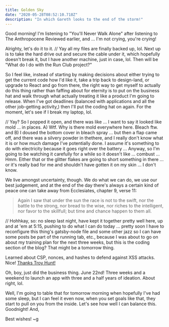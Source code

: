 ```yaml
---
title: Golden Sky
date: "2020-05-28T08:52:10.718Z"
description: "In which Gareth looks to the end of the storm!"
---
```


Good morning! I'm listening to "You'll Never Walk Alone" after listening to The Anthropocene Reviewed earlier, and ... I'm not crying, you're crying!

Alrighty, let's do it to it. // Yay all my files are finally backed up, lol. Next up is to take the hard drive out and secure the cable under it, which hopefully doesn't break it, but I have another machine, just in case, lol. Then will be "What do I do with the Run Club project?"

So I feel like, instead of starting by making decisions about either trying to get the current code how I'd like it, take a trip back to design-land, or upgrade to React and go from there, the right way to get myself to actually do this thing rather than faffing about for eternity is to put on the business hat and walk through what actually treating it like a product I'm going to release. When I've got deadlines (balanced with applications and all the other job-getting activity,) then I'll put the coding hat on again. For the moment, let's see if I break my laptop, lol.

// Yay? So I popped it open, and there was like ... I want to say it looked like mold ... in places. A) Wtf. Why is there mold everywhere here. Bleach ftw. and B) I doused the bottom cover in bleach spray ... but then a flap came off, and there was a silvery powder in thethere, and I really don't know what it is or how much damage I've potentially done. I assume it's something to do with electricity because it goes right over the battery ... Anyway, so I'm going to be watching it carefully for a while so it doesn't like ... combust ... Hmm. Either that or the glitter flakes are going to short something in there ... or it's really bad for me and shouldn't have gotten it on my skin ... I don't know.

We live amongst uncertainty, though. We do what we can do, we use our best judgement, and at the end of the day there's always a certain kind of peace one can take away from Ecclesiates, chapter 9, verse 11:

> Again I saw that under the sun the race is not to the swift, nor the battle to the strong, nor bread to the wise, nor riches to the intelligent, nor favor to the skillfull; but time and chance happen to them all.

// Hohhkay, so: no sleep last night, have kept it together pretty well here, up and at 'em at 5:15, pushing to do what I can do today ... pretty soon I have to reconfigure this thing's gatsby-node file and some other jazz so I can have some posts be part of the running tab, etc., because I was about to go on about my training plan for the next three weeks, but this is the coding section of the blog? That might be a tomorrow thing.

Learned about CSP, nonces, and hashes to defend against XSS attacks. Nice! [Thanks Troy Hunt!](https://www.troyhunt.com/locking-down-your-website-scripts-with-csp-hashes-nonces-and-report-uri/)

Oh, boy, just did the business thing. June 22nd! Three weeks and a weekend to launch an app with three and a half years of ideation. About right, lol.

Well, I'm going to table that for tomorrow morning when hopefully I've had some sleep, but I can feel it even now, when you set goals like that, they start to pull on you from the inside. Let's see how well I can balance this. Goodnight! And,

Best wishes!
~g

